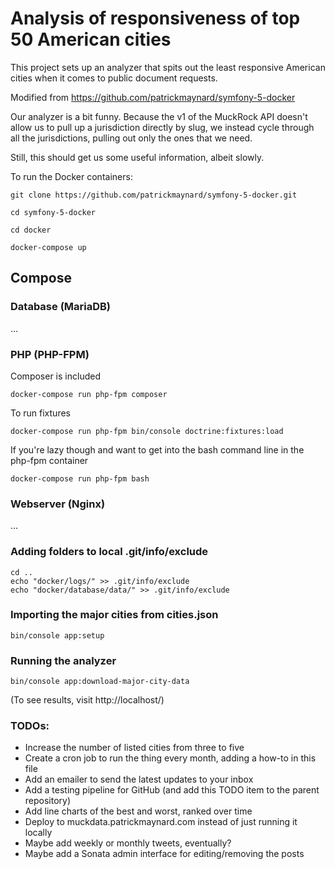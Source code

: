 # Analysis of responsiveness of top 50 American cities

This project sets up an analyzer that spits out the least responsive American cities when it comes to public document requests.

Modified from https://github.com/patrickmaynard/symfony-5-docker

Our analyzer is a bit funny. Because the v1 of the MuckRock API doesn't allow us to pull up a jurisdiction directly by slug, we instead cycle through all the jurisdictions, pulling out only the ones that we need.

Still, this should get us some useful information, albeit slowly.

To run the Docker containers:

```
git clone https://github.com/patrickmaynard/symfony-5-docker.git

cd symfony-5-docker

cd docker

docker-compose up
```

## Compose

### Database (MariaDB)

...

### PHP (PHP-FPM)

Composer is included

```
docker-compose run php-fpm composer 
```

To run fixtures

```
docker-compose run php-fpm bin/console doctrine:fixtures:load
```

If you're lazy though and want to get into the bash command line in the php-fpm container

```
docker-compose run php-fpm bash
```

### Webserver (Nginx)

...

### Adding folders to local .git/info/exclude

```
cd ..
echo "docker/logs/" >> .git/info/exclude
echo "docker/database/data/" >> .git/info/exclude
```

### Importing the major cities from cities.json

```
bin/console app:setup
```

### Running the analyzer

```
bin/console app:download-major-city-data
```
(To see results, visit http://localhost/)

### TODOs:

* Increase the number of listed cities from three to five
* Create a cron job to run the thing every month, adding a how-to in this file
* Add an emailer to send the latest updates to your inbox
* Add a testing pipeline for GitHub (and add this TODO item to the parent repository)
* Add line charts of the best and worst, ranked over time
* Deploy to muckdata.patrickmaynard.com instead of just running it locally
* Maybe add weekly or monthly tweets, eventually?
* Maybe add a Sonata admin interface for editing/removing the posts